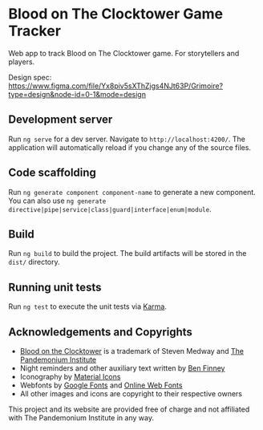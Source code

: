 # Blood on The Clocktower Game Tracker

Web app to track Blood on The Clocktower game. For storytellers and players.

Design spec: https://www.figma.com/file/Yx8piv5sXThZjgs4NJt63P/Grimoire?type=design&node-id=0-1&mode=design

## Development server

Run `ng serve` for a dev server. Navigate to `http://localhost:4200/`. The application will automatically reload if you change any of the source files.

## Code scaffolding

Run `ng generate component component-name` to generate a new component. You can also use `ng generate directive|pipe|service|class|guard|interface|enum|module`.

## Build

Run `ng build` to build the project. The build artifacts will be stored in the `dist/` directory.

## Running unit tests

Run `ng test` to execute the unit tests via [Karma](https://karma-runner.github.io).

## Acknowledgements and Copyrights

* [Blood on the Clocktower](https://bloodontheclocktower.com/) is a trademark of Steven Medway and [The Pandemonium Institute](https://www.thepandemoniuminstitute.com/)
* Night reminders and other auxiliary text written by [Ben Finney](http://bignose.whitetree.org/projects/botc/diy/)
* Iconography by [Material Icons](https://fonts.google.com/icons)
* Webfonts by [Google Fonts](https://fonts.google.com/) and [Online Web Fonts](https://www.onlinewebfonts.com/)
* All other images and icons are copyright to their respective owners

This project and its website are provided free of charge and not affiliated with The Pandemonium Institute in any way.

